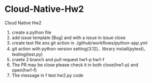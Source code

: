 # Cloud-Native-Hw2
Cloud Native Hw2
1. create a python file
2. add issue template [Bug] and with a issue in issue close
3. create test file ans git action in ./github/workflows/python-app.yml
4. git action with python version setting(3.12)、library install(pytest)、testing(test.py)
5. craete 2 branch and pull request hw1-p hw1-f
6. The PR may be close please check it in both close(hw1-p) and open(hw1-f)
7. The message in f test hw2.py code
